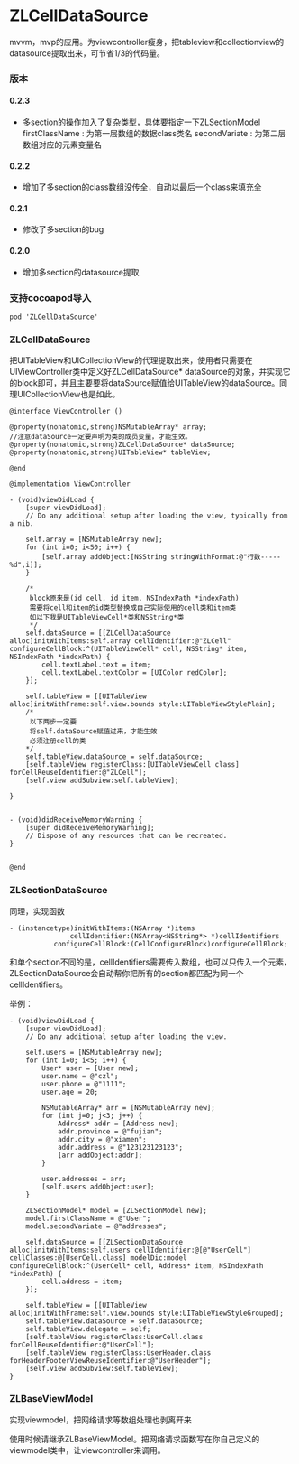 # ZLCellDataSource
mvvm，mvp的应用。为viewcontroller瘦身，把tableview和collectionview的datasource提取出来，可节省1/3的代码量。

### 版本

#### 0.2.3
* 多section的操作加入了复杂类型，具体要指定一下ZLSectionModel<br>
  firstClassName : 为第一层数组的数据class类名
  secondVariate : 为第二层数组对应的元素变量名

#### 0.2.2
* 增加了多section的class数组没传全，自动以最后一个class来填充全

#### 0.2.1
* 修改了多section的bug

#### 0.2.0
* 增加多section的datasource提取


### 支持cocoapod导入


```
pod 'ZLCellDataSource'
```


### ZLCellDataSource

把UITableView和UICollectionView的代理提取出来，使用者只需要在UIViewController类中定义好ZLCellDataSource* dataSource的对象，并实现它的block即可，并且主要要将dataSource赋值给UITableView的dataSource。同理UICollectionView也是如此。

```
@interface ViewController ()

@property(nonatomic,strong)NSMutableArray* array;
//注意dataSource一定要声明为类的成员变量，才能生效。
@property(nonatomic,strong)ZLCellDataSource* dataSource;
@property(nonatomic,strong)UITableView* tableView;

@end

@implementation ViewController

- (void)viewDidLoad {
    [super viewDidLoad];
    // Do any additional setup after loading the view, typically from a nib.
    
    self.array = [NSMutableArray new];
    for (int i=0; i<50; i++) {
        [self.array addObject:[NSString stringWithFormat:@"行数-----%d",i]];
    }
    
    /*
     block原来是(id cell, id item, NSIndexPath *indexPath)
     需要将cell和item的id类型替换成自己实际使用的cell类和item类
     如以下我是UITableViewCell*类和NSString*类
     */
    self.dataSource = [[ZLCellDataSource alloc]initWithItems:self.array cellIdentifier:@"ZLCell" configureCellBlock:^(UITableViewCell* cell, NSString* item, NSIndexPath *indexPath) {
        cell.textLabel.text = item;
        cell.textLabel.textColor = [UIColor redColor];
    }];
    
    self.tableView = [[UITableView alloc]initWithFrame:self.view.bounds style:UITableViewStylePlain];
    /*
     以下两步一定要
     将self.dataSource赋值过来，才能生效
     必须注册cell的类
    */
    self.tableView.dataSource = self.dataSource;
    [self.tableView registerClass:[UITableViewCell class] forCellReuseIdentifier:@"ZLCell"];
    [self.view addSubview:self.tableView];
    
}


- (void)didReceiveMemoryWarning {
    [super didReceiveMemoryWarning];
    // Dispose of any resources that can be recreated.
}


@end

```

### ZLSectionDataSource

同理，实现函数

```
- (instancetype)initWithItems:(NSArray *)items
               cellIdentifier:(NSArray<NSString*> *)cellIdentifiers
           configureCellBlock:(CellConfigureBlock)configureCellBlock;
```

和单个section不同的是，cellIdentifiers需要传入数组，也可以只传入一个元素，ZLSectionDataSource会自动帮你把所有的section都匹配为同一个cellIdentifiers。

举例：
```
- (void)viewDidLoad {
    [super viewDidLoad];
    // Do any additional setup after loading the view.
    
    self.users = [NSMutableArray new];
    for (int i=0; i<5; i++) {
        User* user = [User new];
        user.name = @"czl";
        user.phone = @"1111";
        user.age = 20;
        
        NSMutableArray* arr = [NSMutableArray new];
        for (int j=0; j<3; j++) {
            Address* addr = [Address new];
            addr.province = @"fujian";
            addr.city = @"xiamen";
            addr.address = @"123123123123";
            [arr addObject:addr];
        }
        
        user.addresses = arr;
        [self.users addObject:user];
    }
    
    ZLSectionModel* model = [ZLSectionModel new];
    model.firstClassName = @"User";
    model.secondVariate = @"addresses";
    
    self.dataSource = [[ZLSectionDataSource alloc]initWithItems:self.users cellIdentifier:@[@"UserCell"] cellClasses:@[UserCell.class] modelDic:model configureCellBlock:^(UserCell* cell, Address* item, NSIndexPath *indexPath) {
        cell.address = item;
    }];
    
    self.tableView = [[UITableView alloc]initWithFrame:self.view.bounds style:UITableViewStyleGrouped];
    self.tableView.dataSource = self.dataSource;
    self.tableView.delegate = self;
    [self.tableView registerClass:UserCell.class forCellReuseIdentifier:@"UserCell"];
    [self.tableView registerClass:UserHeader.class forHeaderFooterViewReuseIdentifier:@"UserHeader"];
    [self.view addSubview:self.tableView];
}
```

### ZLBaseViewModel

实现viewmodel，把网络请求等数组处理也剥离开来

使用时候请继承ZLBaseViewModel。把网络请求函数写在你自己定义的viewmodel类中，让viewcontroller来调用。



